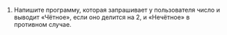 1. Напишите программу, которая запрашивает у пользователя число и выводит «Чётное», если оно делится на 2, и «Нечётное» в противном случае.
